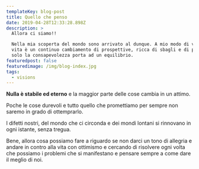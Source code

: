 ```yaml
---
templateKey: blog-post
title: Quello che penso
date: 2019-04-28T12:33:28.898Z
description: >
  Allora ci siamo!! 

  Nella mia scoperta del mondo sono arrivato al dunque. A mio modo di vedere la
  vita è un continuo cambiamento di prospettive, ricca di sbagli e di promesse e
  solo la consapevolezza porta ad un equilibrio.
featuredpost: false
featuredimage: /img/blog-index.jpg
tags:
  - visions
---
```


**Nulla è stabile ed eterno** e la maggior parte delle cose cambia in un attimo.

Poche le cose durevoli e tutto quello che promettiamo per sempre non saremo in grado di ottemprarlo.

I difetti nostri, del mondo che ci circonda e dei mondi lontani si rinnovano in ogni istante, senza tregua.

Bene, allora cosa possiamo fare a riguardo se non darci un tono di allegria e andare in contro alla vita con ottimismo e cercando di risolvere ogni volta che possiamo i problemi che si manifestano e pensare sempre a come dare il meglio di noi.
